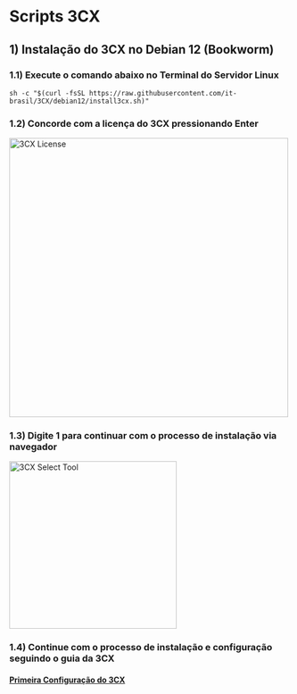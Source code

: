 # Scripts 3CX

## 1) Instalação do 3CX no Debian 12 (Bookworm)

### 1.1) Execute o comando abaixo no Terminal do Servidor Linux

~~~script
sh -c "$(curl -fsSL https://raw.githubusercontent.com/it-brasil/3CX/debian12/install3cx.sh)"
~~~

### 1.2) Concorde com a licença do 3CX pressionando Enter

<img src="images/3CX_Install_License.png" width="500" alt="3CX License" />

### 1.3) Digite 1 para continuar com o processo de instalação via navegador

<img src="images/3CX_Install_Run_Tool.png" width="300" alt="3CX Select Tool" />

### 1.4) Continue com o processo de instalação e configuração seguindo o guia da 3CX
#### [Primeira Configuração do 3CX](https://www.3cx.com.br/docs/manual/instalar/#h.7i0u9o82etyd)
